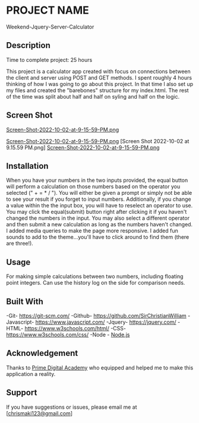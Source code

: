 # PROJECT NAME
Weekend-Jquery-Server-Calculator

## Description
Time to complete project: 25 hours

This project is a calculator app created with focus on connections between the client and server using POST and GET methods.
I spent roughly 4 hours thinking of how I was going to go about this project. In that time I also set up my files and created the "barebones" structure for my index.html. 
The rest of the time was split about half and half on syling and half on the logic. 

## Screen Shot
[Screen-Shot-2022-10-02-at-9-15-59-PM.png](https://postimg.cc/WtfT7NDn)

[Screen-Shot-2022-10-02-at-9-15-59-PM.png](https://postimg.cc/WtfT7NDn)
[Screen Shot 2022-10-02 at 9.15.59 PM.png]
[Screen-Shot-2022-10-02-at-9-15-59-PM.png](https://postimg.cc/WtfT7NDn)


 
## Installation

When you have your numbers in the two inputs provided, the equal button will perform a calculation on those numbers based on the operator you selected (" + = * / ").
You will either be given a prompt or simply not be able to see your result if you forget to input numbers. Additionally,
if you change a value within the the input box, you will have to reselect an operator to use. You may click the equal(submit) button right after clicking it if you haven't changed the numbers in the input. You may also select a different operator and then submit a new calculation as long as the numbers haven't changed. 
I added media queries to make the page more responsive. I added fun sounds to add to the theme...you'll have to click around to find them (there are three!). 

## Usage
For making simple calculations between two numbers, including floating point integers. Can use the history log on the side for comparison needs.  

## Built With

-Git- https://git-scm.com/
-Github- https://github.com/SirChristianWilliam
-Javascript- https://www.javascript.com/
-Jquery- https://jquery.com/
-HTML- https://www.w3schools.com/html/
-CSS- https://www.w3schools.com/css/
-Node - [Node.js](https://nodejs.org/en/)

## Acknowledgement
Thanks to [Prime Digital Academy](www.primeacademy.io) who equipped and helped me to make this application a reality.  

## Support
If you have suggestions or issues, please email me at [chrismaki123@gmail.com]